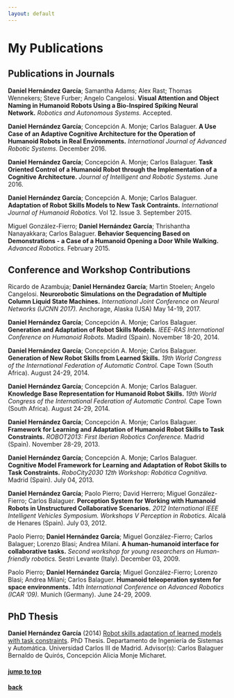 ```yaml
---
layout: default
---
```


# [](#my-publications)My Publications


## Publications in Journals

<span><span>**Daniel Hernández García**</span>; Samantha Adams; Alex Rast; Thomas Wennekers; Steve Furber; Angelo Cangelosi.
<span>**Visual Attention and Object Naming in Humanoid Robots Using a Bio-Inspired Spiking Neural Network.**</span> <span>*Robotics and Autonomous Systems.*</span> Accepted. </span>

<span><span>**Daniel Hernández García**</span>; Concepción A. Monje;
Carlos Balaguer. <span>**A Use Case of an Adaptive Cognitive
Architecture for the Operation of Humanoid Robots in Real
Environments.**</span> <span>*International Journal of Advanced Robotic
Systems.*</span> December 2016. </span>

<span><span>**Daniel Hernández García**</span>; Concepción A. Monje;
Carlos Balaguer. <span>**Task Oriented Control of a Humanoid Robot
through the Implementation of a Cognitive Architecture.**</span>
<span>*Journal of Intelligent and Robotic Systems.*</span> June 2016.
</span>

<span><span>**Daniel Hernández García**</span>; Concepción A. Monje;
Carlos Balaguer. <span>**Adaptation of Robot Skills Models to New Task
Contraints.**</span> <span>*International Journal of Humanoid
Robotics.*</span> Vol 12. Issue 3. September 2015. </span>

<span>Miguel González-Fierro; <span>**Daniel Hernández García**</span>;
Thrishantha Nanayakkara; Carlos Balaguer. <span>**Behavior Sequencing
Based on Demonstrations - a Case of a Humanoid Opening a Door While
Walking.**</span> <span>*Advanced Robotics.*</span> February 2015.
</span>


## Conference and Workshop Contributions


<span>Ricardo de Azambuja; <span>**Daniel Hernández García**</span>;
Martin Stoelen; Angelo Cangelosi. <span>**Neurorobotic Simulations on
the Degradation of Multiple Column Liquid State Machines.**</span>
<span>*International Joint Conference on Neural Networks (IJCNN
2017).*</span> Anchorage, Alaska (USA) May 14-19, 2017. </span>

<span><span>**Daniel Hernández García**</span>; Concepción A. Monje;
Carlos Balaguer. <span>**Generation and Adaptation of Robot Skills
Models.**</span> <span>*IEEE-RAS International Conference on Humanoid
Robots.*</span> Madird (Spain). November 18-20, 2014. </span>

<span><span>**Daniel Hernández García**</span>; Concepción A. Monje;
Carlos Balaguer. <span>**Generation of New Robot Skills from Learned
Skills.**</span> <span>*19th World Congress of the International
Federation of Automatic Control.*</span> Cape Town (South Africa).
August 24-29, 2014. </span>

<span><span>**Daniel Hernández García**</span>; Concepción A. Monje;
Carlos Balaguer. <span>**Knowledge Base Representation for Humanoid
Robot Skills.**</span> <span>*19th World Congress of the International
Federation of Automatic Control.*</span> Cape Town (South Africa).
August 24-29, 2014. </span>

<span><span>**Daniel Hernández García**</span>; Concepción A. Monje;
Carlos Balaguer. <span>**Framework for Learning and Adaptation of
Humanoid Robot Skills to Task Constraints.**</span> <span>*ROBOT2013:
First Iberian Robotics Conference.*</span> Madrid (Spain). November
28-29, 2013. </span>

<span><span>**Daniel Hernández García**</span>; Concepción A. Monje;
Carlos Balaguer. <span>**Cognitive Model Framework for Learning and
Adaptation of Robot Skills to Task Constraints.**</span>
<span>*RoboCity2030 12th Workshop: Robótica Cognitiva.*</span> Madrid
(Spain). July 04, 2013. </span>

<span><span>**Daniel Hernández García**</span>; Paolo Pierro; David
Herrero; Miguel González-Fierro; Carlos Balaguer. <span>**Perception
System for Working with Humanoid Robots in Unstructured Collaborative
Scenarios.**</span> <span>*2012 International IEEE Intelligent Vehicles
Symposium. Workshops V Perception in Robotics.*</span> Alcalá de Henares
(Spain). July 03, 2012. </span>

<span>Paolo Pierro; <span>**Daniel Hernández García**</span>; Miguel
González-Fierro; Carlos Balaguer; Lorenzo Blasi; Andrea Milani.
<span>**A human-humanoid interface for collaborative tasks.**</span>
<span>*Second workshop for young researchers on Human-friendly
robotics.*</span> Sestri Levante (Italy). December 03, 2009. </span>

<span>Paolo Pierro; <span>**Daniel Hernández García**</span>; Miguel
González-Fierro; Lorenzo Blasi; Andrea Milani; Carlos Balaguer.
<span>**Humanoid teleoperation system for space environments.**</span>
<span>*14th International Conference on Advanced Robotics (ICAR
’09).*</span> Munich (Germany). June 24-29, 2009. </span>


## PhD Thesis


**Daniel Hernández García** (2014) [Robot skills adaptation of learned models with task constraints](https://e-archivo.uc3m.es/handle/10016/20783). PhD Thesis. Departamento de Ingeniería de Sistemas y Automática. Universidad Carlos III de Madrid. Advisor(s): Carlos Balaguer Bernaldo de Quirós, Concepción Alicia Monje Micharet.



#### [jump to top](#my-publications)
#### [back](javascript:history.back())
